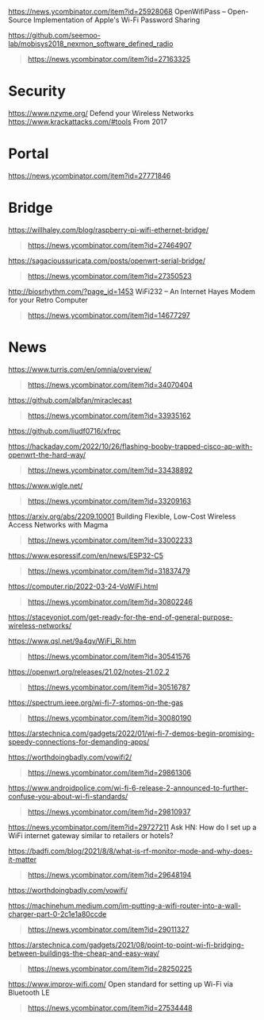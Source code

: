 https://news.ycombinator.com/item?id=25928068 OpenWifiPass – Open-Source Implementation of Apple's Wi-Fi Password Sharing

https://github.com/seemoo-lab/mobisys2018_nexmon_software_defined_radio
> https://news.ycombinator.com/item?id=27163325

# Security
https://www.nzyme.org/ Defend your Wireless Networks
https://www.krackattacks.com/#tools From 2017

# Portal
https://news.ycombinator.com/item?id=27771846

# Bridge
https://willhaley.com/blog/raspberry-pi-wifi-ethernet-bridge/
> https://news.ycombinator.com/item?id=27464907

https://sagacioussuricata.com/posts/openwrt-serial-bridge/
> https://news.ycombinator.com/item?id=27350523

http://biosrhythm.com/?page_id=1453 WiFi232 – An Internet Hayes Modem for your Retro Computer
> https://news.ycombinator.com/item?id=14677297

# News
https://www.turris.com/en/omnia/overview/
> https://news.ycombinator.com/item?id=34070404

https://github.com/albfan/miraclecast
> https://news.ycombinator.com/item?id=33935162

https://github.com/liudf0716/xfrpc

https://hackaday.com/2022/10/26/flashing-booby-trapped-cisco-ap-with-openwrt-the-hard-way/
> https://news.ycombinator.com/item?id=33438892

https://www.wigle.net/
> https://news.ycombinator.com/item?id=33209163

https://arxiv.org/abs/2209.10001 Building Flexible, Low-Cost Wireless Access Networks with Magma
> https://news.ycombinator.com/item?id=33002233

https://www.espressif.com/en/news/ESP32-C5
> https://news.ycombinator.com/item?id=31837479

https://computer.rip/2022-03-24-VoWiFi.html
> https://news.ycombinator.com/item?id=30802246

https://staceyoniot.com/get-ready-for-the-end-of-general-purpose-wireless-networks/

https://www.qsl.net/9a4qv/WiFi_Ri.htm
> https://news.ycombinator.com/item?id=30541576

https://openwrt.org/releases/21.02/notes-21.02.2
> https://news.ycombinator.com/item?id=30516787

https://spectrum.ieee.org/wi-fi-7-stomps-on-the-gas
> https://news.ycombinator.com/item?id=30080190

https://arstechnica.com/gadgets/2022/01/wi-fi-7-demos-begin-promising-speedy-connections-for-demanding-apps/

https://worthdoingbadly.com/vowifi2/
> https://news.ycombinator.com/item?id=29861306

https://www.androidpolice.com/wi-fi-6-release-2-announced-to-further-confuse-you-about-wi-fi-standards/
> https://news.ycombinator.com/item?id=29810937

https://news.ycombinator.com/item?id=29727211 Ask HN: How do I set up a WiFi internet gateway similar to retailers or hotels?

https://badfi.com/blog/2021/8/8/what-is-rf-monitor-mode-and-why-does-it-matter
> https://news.ycombinator.com/item?id=29648194

https://worthdoingbadly.com/vowifi/

https://machinehum.medium.com/im-putting-a-wifi-router-into-a-wall-charger-part-0-2c1e1a80ccde
> https://news.ycombinator.com/item?id=29011327

https://arstechnica.com/gadgets/2021/08/point-to-point-wi-fi-bridging-between-buildings-the-cheap-and-easy-way/
> https://news.ycombinator.com/item?id=28250225

https://www.improv-wifi.com/ Open standard for setting up Wi-Fi via Bluetooth LE
> https://news.ycombinator.com/item?id=27534448



